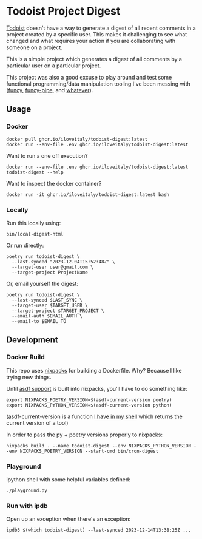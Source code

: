 # Todoist Project Digest

[Todoist](https://mikebian.co/todoist) doesn't have a way to generate a digest of all recent comments in a project created by a specific user. This makes it challenging to see what changed and what requires your action if you are collaborating with someone on a project.

This is a simple project which generates a digest of all comments by a particular user on a particular project.

This project was also a good excuse to play around and test some functional programming/data manipulation tooling I've been messing with ([funcy](https://github.com/Suor/funcy), [funcy-pipe](https://github.com/iloveitaly/funcy-pipe), and [whatever](https://github.com/Suor/whatever)).

## Usage

### Docker

```shell
docker pull ghcr.io/iloveitaly/todoist-digest:latest
docker run --env-file .env ghcr.io/iloveitaly/todoist-digest:latest
```

Want to run a one off execution?

```shell
docker run --env-file .env ghcr.io/iloveitaly/todoist-digest:latest todoist-digest --help
```

Want to inspect the docker container?

```shell
docker run -it ghcr.io/iloveitaly/todoist-digest:latest bash
```

### Locally


Run this locally using:

```shell
bin/local-digest-html
```

Or run directly:

```shell
poetry run todoist-digest \
  --last-synced "2023-12-04T15:52:48Z" \
  --target-user user@gmail.com \
  --target-project ProjectName
```

Or, email yourself the digest:

```shell
poetry run todoist-digest \
  --last-synced $LAST_SYNC \
  --target-user $TARGET_USER \
  --target-project $TARGET_PROJECT \
  --email-auth $EMAIL_AUTH \
  --email-to $EMAIL_TO
```

## Development

### Docker Build

This repo uses [nixpacks](https://nixpacks.com/docs/getting-started) for building a Dockerfile. Why? Because I like trying new things.

Until [asdf support](https://github.com/railwayapp/nixpacks/pull/1026) is built into nixpacks, you'll have to do something like:

```shell
export NIXPACKS_POETRY_VERSION=$(asdf-current-version poetry)
export NIXPACKS_PYTHON_VERSION=$(asdf-current-version python)
```

(asdf-current-version is a function [I have in my shell](https://github.com/iloveitaly/dotfiles/blob/d597a90cd84fb4c5c47efa78255e45a537f1155c/.functions#L17-L21) which returns the current version of a tool)

In order to pass the py + poetry versions properly to nixpacks:

```shell
nixpacks build . --name todoist-digest --env NIXPACKS_PYTHON_VERSION --env NIXPACKS_POETRY_VERSION --start-cmd bin/cron-digest
```

### Playground

ipython shell with some helpful variables defined:

```shell
./playground.py
```

### Run with ipdb

Open up an exception when there's an exception:

```shell
ipdb3 $(which todoist-digest) --last-synced 2023-12-14T13:38:25Z ...
```
